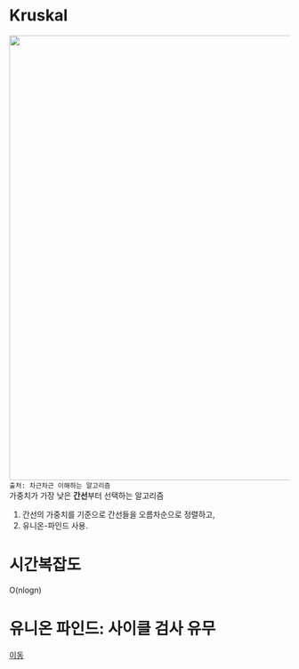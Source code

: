 # Kruskal
<img src="https://github.com/user-attachments/assets/52a0e196-f2df-4910-8a3e-559ad88b08f0" width="800"/> <br>
`출처: 차근차근 이해하는 알고리즘` <br>
가중치가 가장 낮은 **간선**부터 선택하는 알고리즘 <br>
1. 간선의 가중치를 기준으로 간선들을 오름차순으로 정렬하고, <br>
2. 유니온-파인드 사용.
# 시간복잡도
O(nlogn)
# 유니온 파인드: 사이클 검사 유무
[이동](https://github.com/sungw00ng/Today_I_Learn/blob/main/%EC%9E%90%EB%A3%8C%EA%B5%AC%EC%A1%B0/union-find.md)
